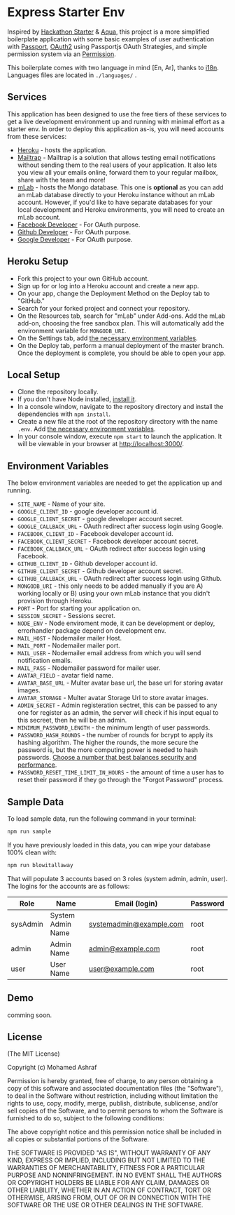 # Express Starter Env
Inspired by [Hackathon Starter](https://github.com/sahat/hackathon-starter) & [Aqua](https://jedireza.github.io/aqua/), this project is a more simplified boilerplate application with some basic examples of user authentication with [Passport](https://github.com/jaredhanson/passport), [OAuth2](https://oauth.net/2/) using Passportjs OAuth Strategies, and simple permission system via an [Permission](https://www.npmjs.com/package/permission).

This boilerplate comes with two language in mind [En, Ar], thanks to [i18n](https://www.npmjs.com/package/i18n). Languages files are located in `./languages/` .

## Services
This application has been designed to use the free tiers of these services to get a live development environment up and running with minimal effort as a starter env. In order to deploy this application as-is, you will need accounts from these services:

* [Heroku](https://signup.heroku.com/) - hosts the application.
* [Mailtrap](https://mailtrap.io) - Mailtrap is a solution that allows testing email notifications without sending them to the real users of your application. It also lets you view all your emails online, forward them to your regular mailbox, share with the team and more!
* [mLab](https://mlab.com/signup/) - hosts the Mongo database.  This one is **optional** as you can add an mLab database directly to your Heroku instance without an mLab account. However, if you'd like to have separate databases for your local development and Heroku environments, you will need to create an mLab account.
* [Facebook Developer](https://developers.facebook.com/) - For OAuth purpose.
* [Github Developer](https://developer.github.com/) - For OAuth purpose.
* [Google Developer](https://console.developers.google.com) - For OAuth purpose.


## Heroku Setup

* Fork this project to your own GitHub account.
* Sign up for or log into a Heroku account and create a new app.
* On your app, change the Deployment Method on the Deploy tab to "GitHub."
* Search for your forked project and connect your repository.
* On the Resources tab, search for "mLab" under Add-ons.  Add the mLab add-on, choosing the free sandbox plan. This will automatically add the environment variable for `MONGODB_URI`.
* On the Settings tab, add [the necessary environment variables](#environment-variables).
* On the Deploy tab, perform a manual deployment of the master branch.  Once the deployment is complete, you should be able to open your app.


## Local Setup

* Clone the repository locally.
* If you don't have Node installed, [install it](https://nodejs.org/en/download/).
* In a console window, navigate to the repository directory and install the dependencies with `npm install`.
* Create a new file at the root of the repository directory with the name `.env`.  Add [the necessary environment variables](#environment-variables).
* In your console window, execute `npm start` to launch the application.  It will be viewable in your browser at [http://localhost:3000/](http://localhost:3000/).


## Environment Variables
The below environment variables are needed to get the application up and running.

* `SITE_NAME` - Name of your site.
* `GOOGLE_CLIENT_ID` - google developer account id.
* `GOOGLE_CLIENT_SECRET` - google developer account secret.
* `GOOGLE_CALLBACK_URL` - OAuth redirect after success login using Google.
* `FACEBOOK_CLIENT_ID` - Facebook developer account id.
* `FACEBOOK_CLIENT_SECRET` - Facebook developer account secret.
* `FACEBOOK_CALLBACK_URL` - OAuth redirect after success login using Facebook.
* `GITHUB_CLIENT_ID` - Github developer account id.
* `GITHUB_CLIENT_SECRET` - Github developer account secret.
* `GITHUB_CALLBACK_URL` - OAuth redirect after success login using Github.
* `MONGODB_URI` - this only needs to be added manually if you are A) working locally or B) using your own mLab instance that you didn't provision through Heroku.
* `PORT` - Port for starting your application on.
* `SESSION_SECRET` - Sessions secret.
* `NODE_ENV` - Node enviroment mode, it can be development or deploy, errorhandler package depend on development env.
* `MAIL_HOST` - Nodemailer mailer Host.
* `MAIL_PORT` - Nodemailer mailer port.
* `MAIL_USER` - Nodemailer email address from which you will send notification emails.
* `MAIL_PASS` - Nodemailer password for mailer user.
* `AVATAR_FIELD` - avatar field name.
* `AVATAR_BASE_URL` - Multer avatar base url, the base url for storing avatar images.
* `AVATAR_STORAGE` - Multer avatar Storage Url to store avatar images. 
* `ADMIN_SECRET` - Admin registeration sectret, this can be passed to any one for register as an admin, the server will check if his input equal to this secreet, then he will be an admin.
* `MINIMUM_PASSWORD_LENGTH` - the minimum length of user passwords.
* `PASSWORD_HASH_ROUNDS` - the number of rounds for bcrypt to apply its hashing algorithm.  The higher the rounds, the more secure the password is, but the more computing power is needed to hash passwords.  [Choose a number that best balances security and performance](http://security.stackexchange.com/questions/3959/recommended-of-iterations-when-using-pkbdf2-sha256/3993#3993).
* `PASSWORD_RESET_TIME_LIMIT_IN_HOURS` - the amount of time a user has to reset their password if they go through the "Forgot Password" process.

## Sample Data

To load sample data, run the following command in your terminal:
```bash
npm run sample
```

If you have previously loaded in this data, you can wipe your database 100% clean with:
```bash
npm run blowitallaway
```

That will populate 3 accounts based on 3 roles (system admin, admin, user). The logins for the accounts are as follows:

|Role|Name|Email (login)|Password|
|---|---|---|---|
|sysAdmin|System Admin Name|systemadmin@example.com|root|
|admin|Admin Name|admin@example.com|root|
|user|User Name|user@example.com|root|


## Demo
comming soon.


## License
(The MIT License)

Copyright (c) Mohamed Ashraf

Permission is hereby granted, free of charge, to any person obtaining a copy of this software and associated documentation files (the "Software"), to deal in the Software without restriction, including without limitation the rights to use, copy, modify, merge, publish, distribute, sublicense, and/or sell copies of the Software, and to permit persons to whom the Software is furnished to do so, subject to the following conditions:

The above copyright notice and this permission notice shall be included in all copies or substantial portions of the Software.

THE SOFTWARE IS PROVIDED "AS IS", WITHOUT WARRANTY OF ANY KIND, EXPRESS OR IMPLIED, INCLUDING BUT NOT LIMITED TO THE WARRANTIES OF MERCHANTABILITY, FITNESS FOR A PARTICULAR PURPOSE AND NONINFRINGEMENT. IN NO EVENT SHALL THE AUTHORS OR COPYRIGHT HOLDERS BE LIABLE FOR ANY CLAIM, DAMAGES OR OTHER LIABILITY, WHETHER IN AN ACTION OF CONTRACT, TORT OR OTHERWISE, ARISING FROM, OUT OF OR IN CONNECTION WITH THE SOFTWARE OR THE USE OR OTHER DEALINGS IN THE SOFTWARE.